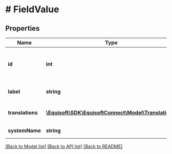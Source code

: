 # # FieldValue

## Properties

Name | Type | Description | Notes
------------ | ------------- | ------------- | -------------
**id** | **int** | Unique numerical identifier of the field value. |
**label** | **string** | Value label in the current language. |
**translations** | [**\Equisoft\SDK\EquisoftConnect\Model\Translation[]**](Translation.md) | Value labels in available languages. | [optional]
**systemName** | **string** | Value system_name | [optional]

[[Back to Model list]](../../README.md#models) [[Back to API list]](../../README.md#endpoints) [[Back to README]](../../README.md)

